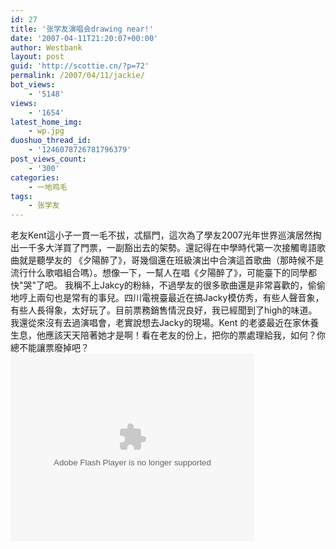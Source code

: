 ```yaml
---
id: 27
title: '张学友演唱会drawing near!'
date: '2007-04-11T21:20:07+00:00'
author: Westbank
layout: post
guid: 'http://scottie.cn/?p=72'
permalink: /2007/04/11/jackie/
bot_views:
    - '5148'
views:
    - '1654'
latest_home_img:
    - wp.jpg
duoshuo_thread_id:
    - '1246078726781796379'
post_views_count:
    - '300'
categories:
    - 一地鸡毛
tags:
    - 张学友
---
```


老友Kent這小子一貫一毛不拔，忒摳門，這次為了學友2007光年世界巡演居然掏出一千多大洋買了門票，一副豁出去的架勢。還記得在中學時代第一次接觸粵語歌曲就是聽學友的 《夕陽醉了》，哥幾個還在班級演出中合演這首歌曲（那時候不是流行什么歌唱組合嗎）。想像一下，一幫人在唱《夕陽醉了》，可能臺下的同學都快"哭"了吧。 我稱不上Jakcy的粉絲，不過學友的很多歌曲還是非常喜歡的，偷偷地哼上兩句也是常有的事兒。四川電視臺最近在搞Jacky模仿秀，有些人聲音象，有些人長得象，太好玩了。目前票務銷售情況良好，我已經聞到了high的味道。 我還從來沒有去過演唱會，老實說想去Jacky的現場。Kent 的老婆最近在家休養生息，他應該天天陪著她才是啊！看在老友的份上，把你的票處理給我，如何？你總不能讓票廢掉吧？ <embed align="middle" allowscriptaccess="sameDomain" height="300" quality="high" src="http://player.youku.com/player.php/sid/XMTY2MzExMjU2/v.swf" type="application/x-shockwave-flash" width="390"></embed>